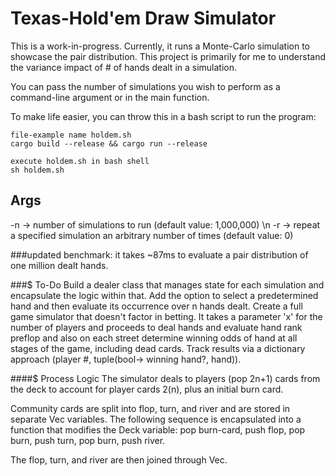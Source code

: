 # Texas-Hold'em Draw Simulator
This is a work-in-progress. Currently, it runs a Monte-Carlo simulation to showcase the pair distribution. This project is primarily for me to understand the variance impact of # of hands dealt in a simulation.

You can pass the number of simulations you wish to perform as a command-line argument or in the main function.

To make life easier, you can throw this in a bash script to run the program:
```
file-example name holdem.sh
cargo build --release && cargo run --release

execute holdem.sh in bash shell
sh holdem.sh
```

## Args
-n -> number of simulations to run  (default value: 1,000,000) \n
-r -> repeat a specified simulation an arbitrary number of times (default value: 0)
                    
###updated benchmark: 
it takes ~87ms to evaluate a pair distribution of one million dealt hands.

###$ To-Do
Build a dealer class that manages state for each simulation and encapsulate the logic within that.
Add the option to select a predetermined hand and then evaluate its occurrence over n hands dealt.
Create a full game simulator that doesn't factor in betting. It takes a parameter 'x' for the number of players and proceeds to deal hands and evaluate hand rank preflop and also on each street determine winning odds of hand at all stages of the game, including dead cards. Track results via a dictionary approach (player #, tuple(bool-> winning hand?, hand)).

####$ Process Logic
The simulator deals to players (pop 2n+1) cards from the deck to account for player cards 2(n), plus an initial burn card.

Community cards are split into flop, turn, and river and are stored in separate Vec variables. The following sequence is encapsulated into a function that modifies the Deck variable: pop burn-card, push flop, pop burn, push turn, pop burn, push river.

The flop, turn, and river are then joined through Vec.
